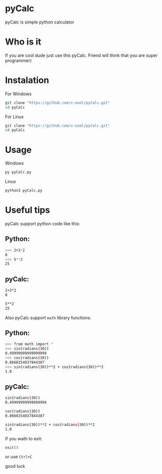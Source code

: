# pyCalc
pyCalc is simple python calculator

# Who is it
If you are cool dude just use this pyCalc. Friend will think that you are super programmer)

# Instalation
For Windows
```sh
git clone "https://github.com/v-oxel/pyCalc.git"
cd pyCalc
```

For Linux
```sh
git clone "https://github.com/v-oxel/pyCalc.git"
cd pyCalc
```
# Usage
Windows
```sh
py pyCalc.py
```

Linux
```sh
python3 pyCalc.py
```

# Useful tips
pyCalc support python code like this:
## Python:
```sh
>>> 2+3*2
8
>>> 5**2
25
```

## pyCalc:
```sh
2+3*2
8

5**2
25
```

Also pyCalc support `math` library functions:
## Python:
```sh
>>> from math import *
>>> sin(radians(30))
0.49999999999999994
>>> cos(radians(30))
0.8660254037844387
>>> sin(radians(30))**2 + cos(radians(30))**2
1.0
```

## pyCalc:
```sh
sin(radians(30))
0.49999999999999994

cos(radians(30))
0.8660254037844387

sin(radians(30))**2 + cos(radians(30))**2
1.0
```

If you wath to exit:
```sh
exit()
```
or use `Ctrl+C`

good luck
